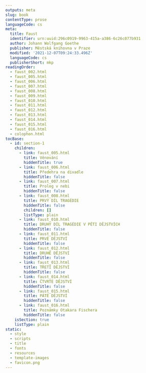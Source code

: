 ```yaml
---
outputs: meta
slug: book
contentType: prose
languageCode: cs
meta:
  title: Faust
  identifier: urn:uuid:296c0919-9963-415a-a386-6c26c077b931
  author: Johann Wolfgang Goethe
  publisher: Městská knihovna v Praze
  modified: '2021-12-07T09:24:33.496Z'
  languageCode: cs
  publisherShort: mkp
readingOrder:
  - faust_002.html
  - faust_005.html
  - faust_006.html
  - faust_007.html
  - faust_008.html
  - faust_009.html
  - faust_010.html
  - faust_011.html
  - faust_012.html
  - faust_013.html
  - faust_014.html
  - faust_015.html
  - faust_016.html
  - colophon.html
tocBase:
  - id: section-1
    children:
      - link: faust_005.html
        title: Věnování
        hiddenTitle: true
      - link: faust_006.html
        title: Předehra na divadle
        hiddenTitle: false
      - link: faust_007.html
        title: Prolog v nebi
        hiddenTitle: false
      - link: faust_008.html
        title: PRVÝ DÍL TRAGÉDIE
        hiddenTitle: false
        children: []
        listType: plain
      - link: faust_010.html
        title: DRUHÝ DÍL TRAGÉDIE V PĚTI DĚJSTVÍCH
        hiddenTitle: false
      - link: faust_011.html
        title: PRVÉ DĚJSTVÍ
        hiddenTitle: false
      - link: faust_012.html
        title: DRUHÉ DĚJSTVÍ
        hiddenTitle: false
      - link: faust_013.html
        title: TŘETÍ DĚJSTVÍ
        hiddenTitle: false
      - link: faust_014.html
        title: ČTVRTÉ DĚJSTVÍ
        hiddenTitle: false
      - link: faust_015.html
        title: PÁTÉ DĚJSTVÍ
        hiddenTitle: false
      - link: faust_016.html
        title: Poznámky Otakara Fischera
        hiddenTitle: false
    isSection: true
    listType: plain
static:
  - style
  - scripts
  - title
  - fonts
  - resources
  - template-images
  - favicon.png
---
```

